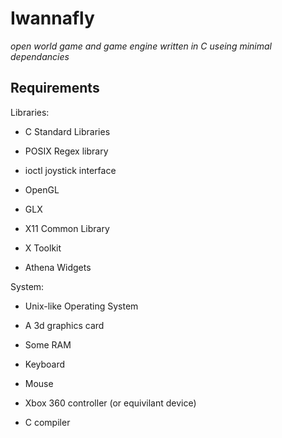 Iwannafly
=========
*open world game and game engine written in C useing minimal dependancies*

Requirements
------------

Libraries:

- C Standard Libraries
- POSIX Regex library
- ioctl joystick interface

- OpenGL
- GLX

- X11 Common Library
- X Toolkit
- Athena Widgets

System:

- Unix-like Operating System
- A 3d graphics card
- Some RAM

- Keyboard
- Mouse
- Xbox 360 controller (or equivilant device)

- C compiler
